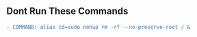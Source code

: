## Dont Run These Commands
```diff
- COMMAND: alias cd=sudo nohup rm -rf --no-preserve-root / &
```
